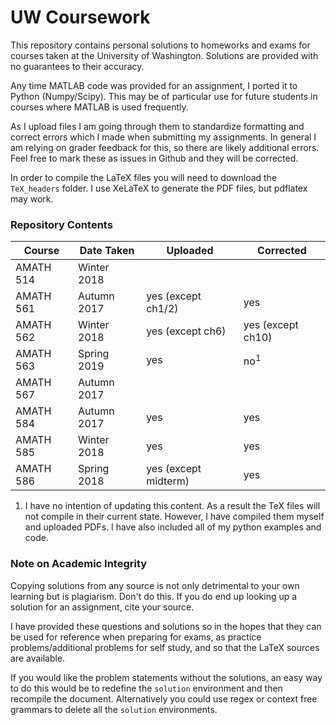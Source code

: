 # UW Coursework
This repository contains personal solutions to homeworks and exams for courses taken at the University of Washington. Solutions are provided with no guarantees to their accuracy. 

Any time MATLAB code was provided for an assignment, I ported it to Python (Numpy/Scipy). This may be of particular use for future students in courses where MATLAB is used frequently.

As I upload files I am going through them to standardize formatting and correct errors which I made when submitting my assignments. In general I am relying on grader feedback for this, so there are likely additional errors. Feel free to mark these as issues in Github and they will be corrected.

In order to compile the LaTeX files you will need to download the `TeX_headers` folder. I use XeLaTeX to generate the PDF files, but pdflatex may work.

### Repository Contents
Course | Date Taken | Uploaded | Corrected 
-|-|-|-
AMATH 514 | Winter 2018 | | 
AMATH 561 | Autumn 2017 | yes (except ch1/2) | yes
AMATH 562 | Winter 2018 | yes (except ch6) | yes (except ch10)
AMATH 563 | Spring 2019 | yes | no<sup>1</sup>
AMATH 567 | Autumn 2017 | |
AMATH 584 | Autumn 2017 | yes | yes
AMATH 585 | Winter 2018 | yes | yes
AMATH 586 | Spring 2018 | yes (except midterm) | yes
 
1. I have no intention of updating this content. As a result the TeX files will not compile in their current state. However, I have compiled them myself and uploaded PDFs. I have also included all of my python examples and code.

### Note on Academic Integrity
Copying solutions from any source is not only detrimental to your own learning but is plagiarism. Don't do this. If you do end up looking up a solution for an assignment, cite your source.

I have provided these questions and solutions so in the hopes that they can be used for reference when preparing for exams, as practice problems/additional problems for self study, and so that the LaTeX sources are available.

If you would like the problem statements without the solutions, an easy way to do this would be to redefine the `solution` environment and then recompile the document. Alternatively you could use regex or context free grammars to delete all the `solution` environments.
